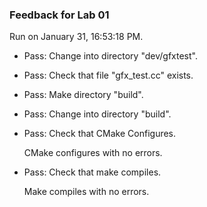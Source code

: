 ### Feedback for Lab 01

Run on January 31, 16:53:18 PM.

+ Pass: Change into directory "dev/gfxtest".

+ Pass: Check that file "gfx_test.cc" exists.

+ Pass: Make directory "build".

+ Pass: Change into directory "build".

+ Pass: Check that CMake Configures.

    CMake configures with no errors.



+ Pass: Check that make compiles.

    Make compiles with no errors.



